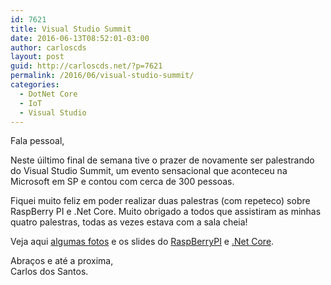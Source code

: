 ```yaml
---
id: 7621
title: Visual Studio Summit
date: 2016-06-13T08:52:01-03:00
author: carloscds
layout: post
guid: http://carloscds.net/?p=7621
permalink: /2016/06/visual-studio-summit/
categories:
  - DotNet Core
  - IoT
  - Visual Studio
---
```

Fala pessoal,

Neste úiltimo final de semana tive o prazer de novamente ser palestrando do Visual Studio Summit, um evento sensacional que aconteceu na Microsoft em SP e contou com cerca de 300 pessoas. 

Fiquei muito feliz em poder realizar duas palestras (com repeteco) sobre RaspBerry PI e .Net Core. Muito obrigado a todos que assistiram as minhas quatro palestras, todas as vezes estava com a sala cheia!

Veja aqui [algumas fotos](https://www.facebook.com/media/set/?set=a.10209824189940747.1073741850.1212382196&type=1&l=5275e86ccb) e os slides do [RaspBerryPI](http://www.slideshare.net/carloscds/raspberry-pi-63003837) e [.Net Core](http://www.slideshare.net/carloscds/net-core-viso-geral).

Abraços e até a proxima,  
Carlos dos Santos.